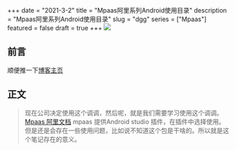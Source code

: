+++
date = "2021-3-2"
title = "Mpaas阿里系列Android使用目录"
description = "Mpaas阿里系列Android使用目录"
slug = "dgg"
series = ["Mpaas"]
featured = false
draft = true 
+++
![](https://gitee.com/lalalaxiaowifi/pictures/raw/master/image/%E6%97%A5%E5%B8%B8%E6%90%AC%E7%A0%96%E5%A4%B4.png)
## 前言
顺便推一下[博客主页](http://lalalaxiaowifi.gitee.io/pictures/)
## 正文
> 现在公司决定使用这个调调，然后呢，就是我们需要学习使用这个调调。
> [Mpaas 阿里文档](https://help.aliyun.com/document_detail/49549.html?spm=a2c4g.11186623.6.541.62cf6d2atEV31n)
> mpaas 提供Android studio 插件，在插件中选择使用。但是还是会存在一些使用问题，比如说不知道这个包是干啥的。所以就是这个笔记存在的意义。


